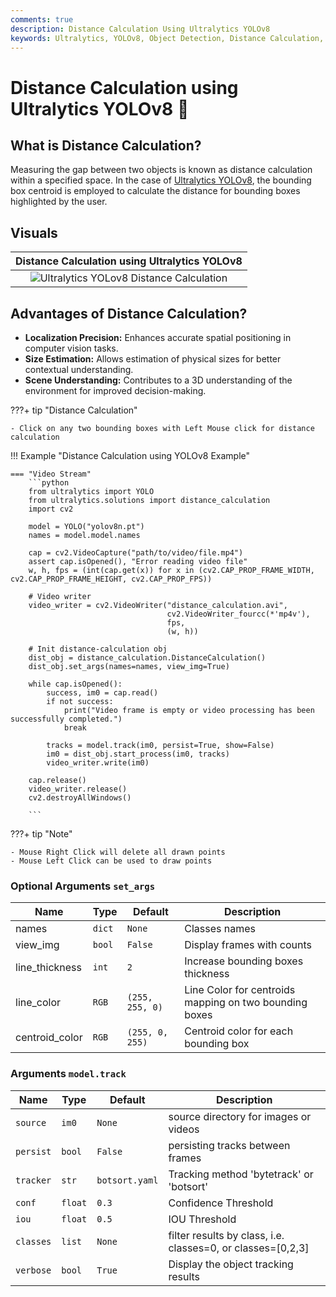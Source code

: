 ```yaml
---
comments: true
description: Distance Calculation Using Ultralytics YOLOv8
keywords: Ultralytics, YOLOv8, Object Detection, Distance Calculation, Object Tracking, Notebook, IPython Kernel, CLI, Python SDK
---
```


# Distance Calculation using Ultralytics YOLOv8 🚀

## What is Distance Calculation?

Measuring the gap between two objects is known as distance calculation within a specified space. In the case of [Ultralytics YOLOv8](https://github.com/ultralytics/ultralytics), the bounding box centroid is employed to calculate the distance for bounding boxes highlighted by the user.

## Visuals

|                                                  Distance Calculation using Ultralytics YOLOv8                                                  |                                                                
|:-----------------------------------------------------------------------------------------------------------------------------------------------:|
| ![Ultralytics YOLov8 Distance Calculation](https://github.com/RizwanMunawar/RizwanMunawar/assets/62513924/940fe793-f34c-44e6-8cd7-c2153fde837b) |

## Advantages of Distance Calculation?

- **Localization Precision:** Enhances accurate spatial positioning in computer vision tasks.
- **Size Estimation:** Allows estimation of physical sizes for better contextual understanding.
- **Scene Understanding:** Contributes to a 3D understanding of the environment for improved decision-making.

???+ tip "Distance Calculation"

    - Click on any two bounding boxes with Left Mouse click for distance calculation

!!! Example "Distance Calculation using YOLOv8 Example"

    === "Video Stream"
        ```python
        from ultralytics import YOLO
        from ultralytics.solutions import distance_calculation
        import cv2

        model = YOLO("yolov8n.pt")
        names = model.model.names

        cap = cv2.VideoCapture("path/to/video/file.mp4")
        assert cap.isOpened(), "Error reading video file"
        w, h, fps = (int(cap.get(x)) for x in (cv2.CAP_PROP_FRAME_WIDTH, cv2.CAP_PROP_FRAME_HEIGHT, cv2.CAP_PROP_FPS))

        # Video writer
        video_writer = cv2.VideoWriter("distance_calculation.avi",
                                       cv2.VideoWriter_fourcc(*'mp4v'),
                                       fps,
                                       (w, h))

        # Init distance-calculation obj
        dist_obj = distance_calculation.DistanceCalculation()
        dist_obj.set_args(names=names, view_img=True)

        while cap.isOpened():
            success, im0 = cap.read()
            if not success:
                print("Video frame is empty or video processing has been successfully completed.")
                break

            tracks = model.track(im0, persist=True, show=False)
            im0 = dist_obj.start_process(im0, tracks)
            video_writer.write(im0)

        cap.release()
        video_writer.release()
        cv2.destroyAllWindows()

        ```

???+ tip "Note"

    - Mouse Right Click will delete all drawn points
    - Mouse Left Click can be used to draw points

### Optional Arguments `set_args`

| Name           | Type   | Default         | Description                                            |
|----------------|--------|-----------------|--------------------------------------------------------|
| names          | `dict` | `None`          | Classes names                                          |
| view_img       | `bool` | `False`         | Display frames with counts                             |
| line_thickness | `int`  | `2`             | Increase bounding boxes thickness                      |
| line_color     | `RGB`  | `(255, 255, 0)` | Line Color for centroids mapping on two bounding boxes |
| centroid_color | `RGB`  | `(255, 0, 255)` | Centroid color for each bounding box                   |

### Arguments `model.track`

| Name      | Type    | Default        | Description                                                 |
|-----------|---------|----------------|-------------------------------------------------------------|
| `source`  | `im0`   | `None`         | source directory for images or videos                       |
| `persist` | `bool`  | `False`        | persisting tracks between frames                            |
| `tracker` | `str`   | `botsort.yaml` | Tracking method 'bytetrack' or 'botsort'                    |
| `conf`    | `float` | `0.3`          | Confidence Threshold                                        |
| `iou`     | `float` | `0.5`          | IOU Threshold                                               |
| `classes` | `list`  | `None`         | filter results by class, i.e. classes=0, or classes=[0,2,3] |
| `verbose` | `bool`  | `True`         | Display the object tracking results                         |
